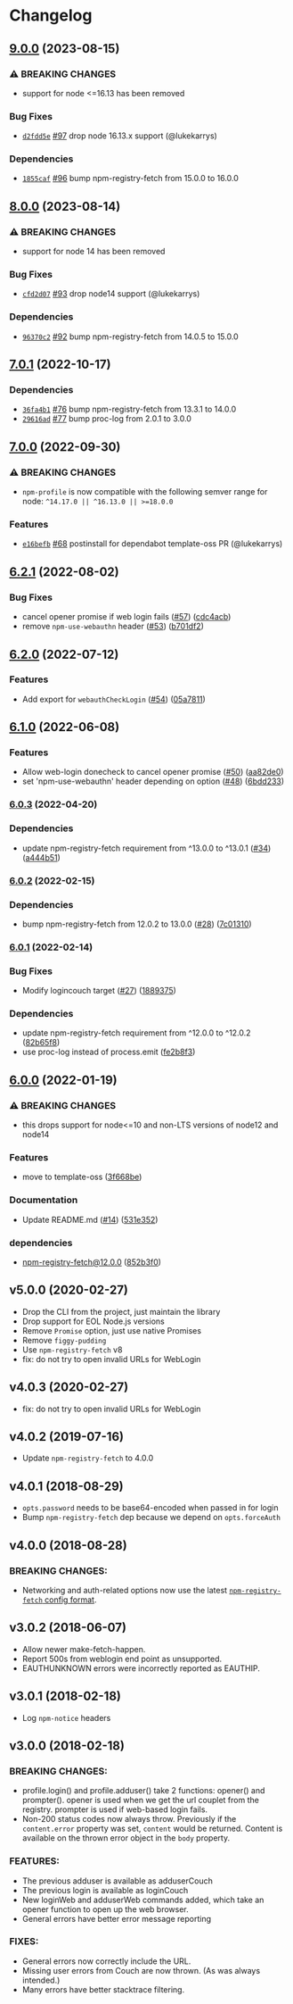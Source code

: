 # Changelog

## [9.0.0](https://github.com/npm/npm-profile/compare/v8.0.0...v9.0.0) (2023-08-15)

### ⚠️ BREAKING CHANGES

* support for node <=16.13 has been removed

### Bug Fixes

* [`d2fdd5e`](https://github.com/npm/npm-profile/commit/d2fdd5eeb907fab727797750e8340b213bffd60c) [#97](https://github.com/npm/npm-profile/pull/97) drop node 16.13.x support (@lukekarrys)

### Dependencies

* [`1855caf`](https://github.com/npm/npm-profile/commit/1855cafdc9028168fd44ac805310a782761cd89b) [#96](https://github.com/npm/npm-profile/pull/96) bump npm-registry-fetch from 15.0.0 to 16.0.0

## [8.0.0](https://github.com/npm/npm-profile/compare/v7.0.1...v8.0.0) (2023-08-14)

### ⚠️ BREAKING CHANGES

* support for node 14 has been removed

### Bug Fixes

* [`cfd2d07`](https://github.com/npm/npm-profile/commit/cfd2d07ef5eeaac7187c75e31718c2d73af596da) [#93](https://github.com/npm/npm-profile/pull/93) drop node14 support (@lukekarrys)

### Dependencies

* [`96370c2`](https://github.com/npm/npm-profile/commit/96370c2f60a6a50a8e6027ca2b4972716af5efec) [#92](https://github.com/npm/npm-profile/pull/92) bump npm-registry-fetch from 14.0.5 to 15.0.0

## [7.0.1](https://github.com/npm/npm-profile/compare/v7.0.0...v7.0.1) (2022-10-17)

### Dependencies

* [`36fa4b1`](https://github.com/npm/npm-profile/commit/36fa4b13df38e2dde7a74bf23e49e013ca8129c6) [#76](https://github.com/npm/npm-profile/pull/76) bump npm-registry-fetch from 13.3.1 to 14.0.0
* [`29616ad`](https://github.com/npm/npm-profile/commit/29616ad8e59847e2350d3376e755a4688d0c81a0) [#77](https://github.com/npm/npm-profile/pull/77) bump proc-log from 2.0.1 to 3.0.0

## [7.0.0](https://github.com/npm/npm-profile/compare/v6.2.1...v7.0.0) (2022-09-30)

### ⚠️ BREAKING CHANGES

* `npm-profile` is now compatible with the following semver range for node: `^14.17.0 || ^16.13.0 || >=18.0.0`

### Features

* [`e16befb`](https://github.com/npm/npm-profile/commit/e16befb96a182525432f4023952033f759f8c814) [#68](https://github.com/npm/npm-profile/pull/68) postinstall for dependabot template-oss PR (@lukekarrys)

## [6.2.1](https://github.com/npm/npm-profile/compare/v6.2.0...v6.2.1) (2022-08-02)


### Bug Fixes

* cancel opener promise if web login fails ([#57](https://github.com/npm/npm-profile/issues/57)) ([cdc4acb](https://github.com/npm/npm-profile/commit/cdc4acb81d28924bdc8f5503f2eb2515884b6478))
* remove `npm-use-webauthn` header ([#53](https://github.com/npm/npm-profile/issues/53)) ([b701df2](https://github.com/npm/npm-profile/commit/b701df2630c12de0db555138238eb24a026a438b))

## [6.2.0](https://github.com/npm/npm-profile/compare/v6.1.0...v6.2.0) (2022-07-12)


### Features

* Add export for `webauthCheckLogin` ([#54](https://github.com/npm/npm-profile/issues/54)) ([05a7811](https://github.com/npm/npm-profile/commit/05a78112a4a5c473813cb1f26be346452687899b))

## [6.1.0](https://github.com/npm/npm-profile/compare/v6.0.3...v6.1.0) (2022-06-08)


### Features

* Allow web-login donecheck to cancel opener promise ([#50](https://github.com/npm/npm-profile/issues/50)) ([aa82de0](https://github.com/npm/npm-profile/commit/aa82de07a3c2e5adf90c79d6401dba7b9705da27))
* set 'npm-use-webauthn' header depending on option ([#48](https://github.com/npm/npm-profile/issues/48)) ([6bdd233](https://github.com/npm/npm-profile/commit/6bdd2331b988d981be58953b28ec93a2c3412b58))

### [6.0.3](https://github.com/npm/npm-profile/compare/v6.0.2...v6.0.3) (2022-04-20)


### Dependencies

* update npm-registry-fetch requirement from ^13.0.0 to ^13.0.1 ([#34](https://github.com/npm/npm-profile/issues/34)) ([a444b51](https://github.com/npm/npm-profile/commit/a444b5149653e7cfba2cdbcd8e31bb12d97bc152))

### [6.0.2](https://www.github.com/npm/npm-profile/compare/v6.0.1...v6.0.2) (2022-02-15)


### Dependencies

* bump npm-registry-fetch from 12.0.2 to 13.0.0 ([#28](https://www.github.com/npm/npm-profile/issues/28)) ([7c01310](https://www.github.com/npm/npm-profile/commit/7c0131079fb3ab955b304f34e28374f0c1321565))

### [6.0.1](https://www.github.com/npm/npm-profile/compare/v6.0.0...v6.0.1) (2022-02-14)


### Bug Fixes

* Modify logincouch target ([#27](https://www.github.com/npm/npm-profile/issues/27)) ([1889375](https://www.github.com/npm/npm-profile/commit/1889375c240f85fbb2d38b72c2dda7e5a73bf9f0))


### Dependencies

* update npm-registry-fetch requirement from ^12.0.0 to ^12.0.2 ([82b65f8](https://www.github.com/npm/npm-profile/commit/82b65f8fef07497c116a64f141e275c173cb8cf1))
* use proc-log instead of process.emit ([fe2b8f3](https://www.github.com/npm/npm-profile/commit/fe2b8f3988578661d688415feb4c37dd1aa8b82d))

## [6.0.0](https://www.github.com/npm/npm-profile/compare/v5.0.4...v6.0.0) (2022-01-19)


### ⚠ BREAKING CHANGES

* this drops support for node<=10 and non-LTS versions of node12 and node14

### Features

* move to template-oss ([3f668be](https://www.github.com/npm/npm-profile/commit/3f668be0e12b4752fe87f7410cdb5ae6a97eef70))


### Documentation

* Update README.md ([#14](https://www.github.com/npm/npm-profile/issues/14)) ([531e352](https://www.github.com/npm/npm-profile/commit/531e35262bec5bb8f3611f774bc87cbd42437c3f))


### dependencies

* npm-registry-fetch@12.0.0 ([852b3f0](https://www.github.com/npm/npm-profile/commit/852b3f07b56c9c0a10efacde841d5c6172f87c5c))

## v5.0.0 (2020-02-27)

- Drop the CLI from the project, just maintain the library
- Drop support for EOL Node.js versions
- Remove `Promise` option, just use native Promises
- Remove `figgy-pudding`
- Use `npm-registry-fetch` v8
- fix: do not try to open invalid URLs for WebLogin

## v4.0.3 (2020-02-27)

- fix: do not try to open invalid URLs for WebLogin

## v4.0.2 (2019-07-16)

- Update `npm-registry-fetch` to 4.0.0

## v4.0.1 (2018-08-29)

- `opts.password` needs to be base64-encoded when passed in for login
- Bump `npm-registry-fetch` dep because we depend on `opts.forceAuth`

## v4.0.0 (2018-08-28)

### BREAKING CHANGES:

- Networking and auth-related options now use the latest [`npm-registry-fetch` config format](https://www.npmjs.com/package/npm-registry-fetch#fetch-opts).

## v3.0.2 (2018-06-07)

- Allow newer make-fetch-happen.
- Report 500s from weblogin end point as unsupported.
- EAUTHUNKNOWN errors were incorrectly reported as EAUTHIP.

## v3.0.1 (2018-02-18)

- Log `npm-notice` headers

## v3.0.0 (2018-02-18)

### BREAKING CHANGES:

- profile.login() and profile.adduser() take 2 functions: opener() and
  prompter().  opener is used when we get the url couplet from the
  registry.  prompter is used if web-based login fails.
- Non-200 status codes now always throw.  Previously if the `content.error`
  property was set, `content` would be returned. Content is available on the
  thrown error object in the `body` property.

### FEATURES:

- The previous adduser is available as adduserCouch
- The previous login is available as loginCouch
- New loginWeb and adduserWeb commands added, which take an opener
  function to open up the web browser.
- General errors have better error message reporting

### FIXES:

- General errors now correctly include the URL.
- Missing user errors from Couch are now thrown. (As was always intended.)
- Many errors have better stacktrace filtering.
